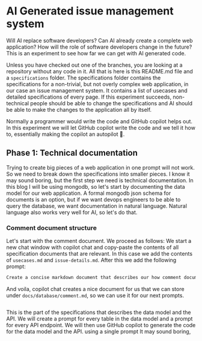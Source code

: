 # AI Generated issue management system
Will AI replace software developers? Can AI already create a complete web application?
How will the role of software developers change in the future?
This is an experiment to see how far we can get with AI generated code.

Unless you have checked out one of the branches, you are looking at a repository
without any code in it. All that is here is this README.md file and a `specifications` folder. The specifications folder contains the specifications for a non-trivial, but not overly complex web application, in our case an issue management system. It contains a list of usecases and detailed specifications of every page. If this experiment succeeds,
non-technical people should be able to change the specifications and AI should be able to make the changes to the application all by itself.

Normally a programmer would write the code and GitHub copilot helps out. In this experiment we will let GitHub copilot write the code and we tell it how to, essentially making the copilot an autopilot 🤯.

## Phase 1: Technical documentation
Trying to create big pieces of a web application in one prompt will not work. So we need to break down the specifications into smaller pieces. I know it may sound boring, but the first step we need is technical documentation. In this blog I will be using mongodb, so let's start by documenting the data model for our web application.
A formal mongodb json schema for documents is an option, but if we want devops engineers to be able to query the database, we want documentation in natural language. Natural language also works very well for AI, so let's do that.

### Comment document structure
Let's start with the comment document. We proceed as follows: We start a new chat window with copilot chat and copy-paste the contents of all specification documents that are relevant. In this case we add the contents of `usecases.md` and `issue-details.md`. After this we add the following prompt:
```markdown
Create a concise markdown document that describes our how comment documents in mongodb are structured. Issues use an integer as _id.
```
And voila, copilot chat creates a nice document for us that we can store under `docs/database/comment.md`, so we can use it for our next prompts.
```markdown

```

This is the part of the specifications that describes the data model and the API. 
We will create a prompt for every table in the data model and a prompt for every API endpoint. We will then use GitHub copilot to generate the code for the data model and the API.
 using a single prompt It may sound boring, 